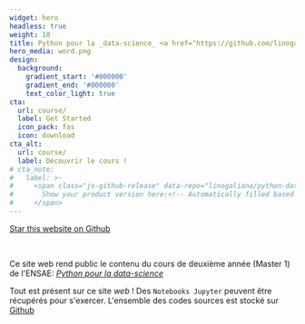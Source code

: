 ```yaml
---
widget: hero
headless: true
weight: 10
title: Python pour la _data-science_ <a href="https://github.com/linogaliana/python-datascientist" class="github"><i class="fab fa-python"></i></a>
hero_media: word.png
design:
  background:
    gradient_start: '#000000'
    gradient_end: '#000000'
    text_color_light: true
cta:
  url: course/
  label: Get Started
  icon_pack: fas
  icon: download
cta_alt:
  url: course/
  label: Découvrir le cours !
# cta_note:
#   label: >-
#     <span class="js-github-release" data-repo="linogaliana/python-datascientist">
#       Show your product version here:<!-- Automatically filled based on data-repo value -->
#     </span>
---
```


<!--## Structuration du site--->

<a class="github-button" href="https://github.com/linogaliana/python-datascientist" data-icon="octicon-star" data-size="large" data-show-count="true" aria-label="Star this website on Github">Star this website on Github</a><script async defer src="https://buttons.github.io/buttons.js"></script>

<br>

Ce site web rend public le contenu du cours de 
deuxième année (Master 1) de l'ENSAE:
[*Python pour la data-science*](https://www.ensae.fr/courses/python-pour-le-data-scientist-pour-leconomiste/)
<a href="https://github.com/linogaliana/python-datascientist" class="github"><i class="fab fa-python"></i></a>

Tout est présent sur ce site _web_ ! Des `Notebooks Jupyter` peuvent être récupérés 
pour s'exercer. L'ensemble
des codes sources est stocké sur [Github](https://github.com/linogaliana/python-datascientist)
<a href="https://github.com/linogaliana/python-datascientist" class="github"><i class="fab fa-github"></i></a>

<br>
<!----
Pour citer:
{{< cite page="/pythonDS" view="4" >}}
------>
